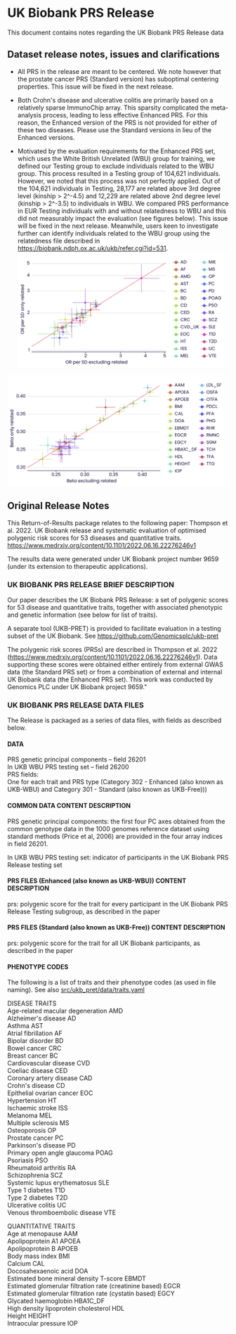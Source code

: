 # UK Biobank PRS Release

This document contains notes regarding the UK Biobank PRS Release data

## Dataset release notes, issues and clarifications

- All PRS in the release are meant to be centered. We note however that the prostate cancer PRS (Standard version) has suboptimal centering properties. This issue will be fixed in the next release.
- Both Crohn's disease and ulcerative colitis are primarily based on a relatively sparse ImmunoChip array. This sparsity complicated the meta-analysis process, leading to less effective Enhanced PRS. For this reason, the Enhanced version of the PRS is not provided for either of these two diseases. Please use the Standard versions in lieu of the Enhanced versions.

- Motivated by the evaluation requirements for the Enhanced PRS set, which uses the White British Unrelated (WBU) group for training, we defined our Testing group to exclude individuals related to the WBU group. This process resulted in a Testing group of 104,621 individuals. However, we noted that this process was not perfectly applied. Out of the 104,621 individuals in Testing, 28,177 are related above 3rd degree level (kinship > 2^-4.5) and 12,229 are related above 2nd degree level (kinship > 2^-3.5) to individuals in WBU. We compared PRS performance in EUR Testing individuals with and without relatedness to WBU and this did not measurably impact the evaluation (see figures below). This issue will be fixed in the next release. Meanwhile, users keen to investigate further can identify individuals related to the WBU group using the relatedness file described in https://biobank.ndph.ox.ac.uk/ukb/refer.cgi?id=531.
![](img/excluded_vs_only_related_28k_binary.png?raw=true)

![](img/excluded_vs_only_related_28k_quant.png?raw=true)

## Original Release Notes

This Return-of-Results package relates to the following paper:
Thompson et al. 2022. UK Biobank release and systematic evaluation of optimised polygenic risk scores for 53 diseases and
quantitative traits. https://www.medrxiv.org/content/10.1101/2022.06.16.22276246v1

The results data were generated under UK Biobank project number 9659 (under its extension to therapeutic applications).

### UK BIOBANK PRS RELEASE BRIEF DESCRIPTION
Our paper describes the UK Biobank PRS Release: a set of polygenic scores for 53 disease and quantitative traits,
together with associated phenotypic and genetic information (see below for list of traits).

A separate tool (UKB-PRET) is provided to facilitate evaluation in a testing subset of the UK Biobank. See
https://github.com/Genomicsplc/ukb-pret

The polygenic risk scores (PRSs) are described in Thompson et al. 2022 (https://www.medrxiv.org/content/10.1101/2022.06.16.22276246v1).
Data supporting these scores were obtained either entirely from external GWAS data (the Standard PRS set) or from a combination of external and internal UK Biobank data (the Enhanced PRS set). This work was conducted by Genomics PLC under UK Biobank project 9659."

### UK BIOBANK PRS RELEASE DATA FILES
The Release is packaged as a series of data files, with fields as described below.

#### DATA
PRS genetic principal components – field 26201  
In UKB WBU PRS testing set – field 26200  
PRS fields:  
One for each trait and PRS type (Category 302 - Enhanced (also known as UKB-WBU) and Category 301 - Standard (also known as UKB-Free)))

#### COMMON DATA CONTENT DESCRIPTION
PRS genetic principal components: the first four PC axes obtained from the common genotype data in the 1000 genomes
reference dataset using standard methods (Price et al, 2006) are provided in the four array indices in field 26201.

In UKB WBU PRS testing set: indicator of participants in the UK Biobank PRS Release testing set

#### PRS FILES (Enhanced (also known as UKB-WBU)) CONTENT DESCRIPTION
prs: polygenic score for the trait for every participant in the UK Biobank PRS Release Testing subgroup, as described in the paper

#### PRS FILES (Standard (also known as UKB-Free)) CONTENT DESCRIPTION
prs: polygenic score for the trait for all UK Biobank participants, as described in the paper

#### PHENOTYPE CODES
The following is a list of traits and their phenotype codes (as used in file naming).
See also [src/ukb_pret/data/traits.yaml](./src/ukb_pret/data/traits.yaml)

DISEASE TRAITS  
Age-related macular degeneration	AMD  
Alzheimer's disease	AD  
Asthma	AST  
Atrial fibrillation	AF  
Bipolar disorder	BD  
Bowel cancer	CRC  
Breast cancer	BC  
Cardiovascular disease	CVD  
Coeliac disease	CED  
Coronary artery disease	CAD  
Crohn's disease	CD  
Epithelial ovarian cancer	EOC  
Hypertension	HT  
Ischaemic stroke	ISS  
Melanoma	MEL  
Multiple sclerosis	MS  
Osteoporosis	OP  
Prostate cancer	PC  
Parkinson's disease	PD  
Primary open angle glaucoma	POAG  
Psoriasis	PSO  
Rheumatoid arthritis	RA  
Schizophrenia	SCZ  
Systemic lupus erythematosus	SLE  
Type 1 diabetes	T1D  
Type 2 diabetes	T2D  
Ulcerative colitis	UC  
Venous thromboembolic disease	VTE

QUANTITATIVE TRAITS  
Age at menopause	AAM  
Apolipoprotein A1	APOEA  
Apolipoprotein B	APOEB  
Body mass index	BMI  
Calcium	CAL  
Docosahexaenoic acid	DOA  
Estimated bone mineral density T-score	EBMDT  
Estimated glomerular filtration rate (creatinine based)	EGCR  
Estimated glomerular filtration rate (cystatin based)	EGCY  
Glycated haemoglobin	HBA1C_DF  
High density lipoprotein cholesterol	HDL  
Height	HEIGHT  
Intraocular pressure	IOP
